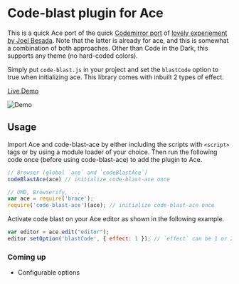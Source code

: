 # Code-blast plugin for Ace

This is a quick Ace port of the quick [Codemirror port](https://github.com/chinchang/code-blast-codemirror) of [lovely experiement by Joel Besada](https://twitter.com/JoelBesada/status/670343885655293952).
Note that the latter is already for ace, and this is somewhat a combination
of both approaches. Other than Code in the Dark, this supports any theme (no hard-coded colors).

Simply put `code-blast.js` in your project and set the `blastCode` option to true when initializing ace. This library comes with inbuilt 2 types of effect.

[Live Demo](https://rawgit.com/leMaik/code-blast-ace/master/demo/index.html)

![Demo](/demo.gif)

## Usage
Import Ace and code-blast-ace by either including the scripts with `<script>` tags or by using a module loader of your
choice. Then run the following code once (before using code-blast-ace) to add the plugin to Ace.

```js
// Browser (global `ace` and `codeBlastAce`)
codeBlastAce(ace) // initialize code-blast-ace once

// UMD, Browserify, ...
var ace = require('brace');
require('code-blast-ace')(ace); // initialize code-blast-ace once
```

Activate code blast on your Ace editor as shown in the following example.
```js
var editor = ace.edit("editor");
editor.setOption('blastCode', { effect: 1 }); // `effect` can be 1 or 2
```

### Coming up

- Configurable options
